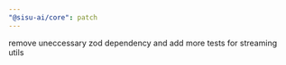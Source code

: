 ```yaml
---
"@sisu-ai/core": patch
---
```


remove uneccessary zod dependency and add more tests for streaming utils
